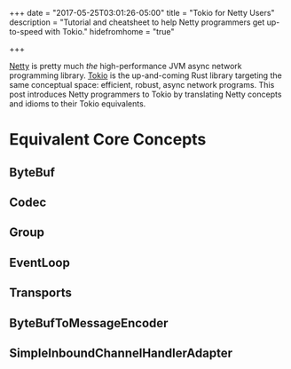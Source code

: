 +++
date = "2017-05-25T03:01:26-05:00"
title = "Tokio for Netty Users"
description = "Tutorial and cheatsheet to help Netty programmers get up-to-speed with Tokio."
hidefromhome = "true"

+++

[Netty](http://netty.io) is pretty much *the* high-performance JVM async network programming
library. [Tokio](https://tokio.rs) is the up-and-coming Rust library targeting the same 
conceptual space: efficient, robust, async network programs. This post introduces Netty programmers 
to Tokio by translating Netty concepts and idioms to their Tokio equivalents.

# Equivalent Core Concepts

## ByteBuf

## Codec

## Group

## EventLoop

## Transports

## ByteBufToMessageEncoder<T>

## SimpleInboundChannelHandlerAdapter<T>


